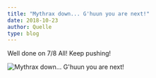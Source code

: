 ```yaml
---
title: "Mythrax down... G'huun you are next!"
date: 2018-10-23
author: Quelle
type: blog
---
```


Well done on 7/8 All! Keep pushing!

![Mythrax down... G'huun you are next!](/posts/2018-10-23/WoWScrnShot_101718_215758.jpg)
<!--more-->

